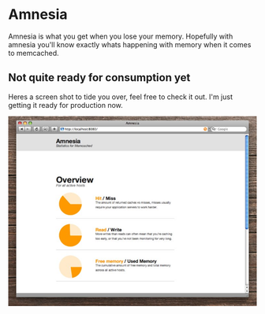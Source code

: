 # Amnesia

Amnesia is what you get when you lose your memory. 
Hopefully with amnesia you'll know exactly whats happening with memory when it comes to memcached.


## Not quite ready for consumption yet

Heres a screen shot to tide you over, feel free to check it out.
I'm just getting it ready for production now.

![Amnesia screen shot](amnesia-screen.jpg "Amnesia")